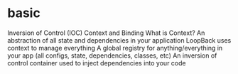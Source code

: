 # basic
Inversion of Control (IOC) Context and Binding 
What is Context?
An abstraction of all state and dependencies in your application
LoopBack uses context to manage everything
A global registry for anything/everything in your app (all configs, state, dependencies, classes, etc)
An inversion of control container used to inject dependencies into your code

